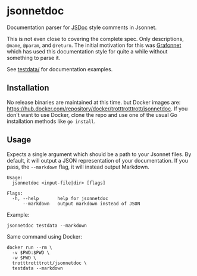 # jsonnetdoc

Documentation parser for [JSDoc](https://jsdoc.app/) style comments in Jsonnet.

This is not even close to covering the complete spec. Only descriptions,
`@name`, `@param`, and `@return`. The initial motivation for this was
[Grafonnet](https://github.com/grafana/grafonnet-lib) which has used this
documentation style for quite a while without something to parse it.

See [testdata/](./testdata) for documentation examples.

## Installation

No release binaries are maintained at this time. but Docker images are:
https://hub.docker.com/repository/docker/trotttrotttrott/jsonnetdoc. If you
don't want to use Docker, clone the repo and use one of the usual Go
installation methods like `go install`.

## Usage

Expects a single argument which should be a path to your Jsonnet files. By
default, it will output a JSON representation of your documentation. If you
pass, the `--markdown` flag, it will instead output Markdown.

```
Usage:
  jsonnetdoc <input-file|dir> [flags]

Flags:
  -h, --help       help for jsonnetdoc
      --markdown   output markdown instead of JSON
```

Example:

```
jsonnetdoc testdata --markdown
```

Same command using Docker:

```
docker run --rm \
  -v $PWD:$PWD \
  -w $PWD \
  trotttrotttrott/jsonnetdoc \
  testdata --markdown
```
